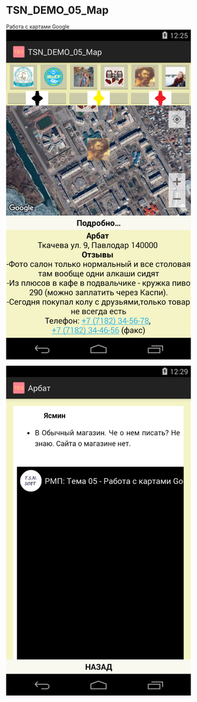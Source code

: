 # TSN_DEMO_05_Map
Работа с картами Google
![Screenshot](screenshot1.png)

![Screenshot](screenshot2.png)

